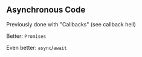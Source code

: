 ##  Asynchronous Code

Previously done with "Callbacks" (see callback hell)

Better: `Promises`

Even better: `async`/`await`
